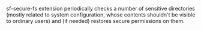 sf-secure-fs extension periodically checks a number of sensitive directories
(mostly related to system configuration, whose contents shouldn't be visible
to ordinary users) and (if needed) restores secure permissions on them.
